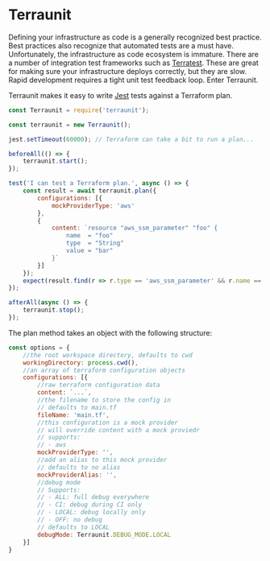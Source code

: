 # Terraunit

Defining your infrastructure as code is a generally recognized best practice. Best practices also recognize that automated tests are a must have. Unfortunately, the infrastructure as code ecosystem is immature. There are a number of integration test frameworks such as [Terratest](https://github.com/gruntwork-io/terratest). These are great for making sure your infrastructure deploys correctly, but they are slow. Rapid development requires a tight unit test feedback loop. Enter Terraunit.

Terraunit makes it easy to write [Jest](https://jestjs.io/) tests against a Terraform plan.

```js
const Terraunit = require('terraunit');

const terraunit = new Terraunit();

jest.setTimeout(60000); // Terraform can take a bit to run a plan...

beforeAll(() => {
    terraunit.start();
});

test('I can test a Terraform plan.', async () => {
    const result = await terraunit.plan({
        configurations: [{
            mockProviderType: 'aws'  
        },
        {
            content: `resource "aws_ssm_parameter" "foo" {
                name  = "foo"
                type  = "String"
                value = "bar"
            }`
        }]
    });
    expect(result.find(r => r.type == 'aws_ssm_parameter' && r.name == 'foo')).toBeTruthy();
});

afterAll(async () => {
    terraunit.stop();
});
```

The plan method takes an object with the following structure:
```js
const options = {
    //the root workspace directory, defaults to cwd
    workingDirectory: process.cwd(),
    //an array of terraform configuration objects
    configurations: [{
        //raw terraform configuration data
        content: `...`,
        //the filename to store the config in
        // defaults to main.tf
        fileName: 'main.tf',
        //this configuration is a mock provider
        // will override content with a mock proviedr
        // supports:
        // - aws
        mockProviderType: '',
        //add an alias to this mock provider
        // defaults to no alias
        mockProviderAlias: '',
        //debug mode
        // Supports:
        // - ALL: full debug everywhere
        // - CI: debug during CI only
        // - LOCAL: debug locally only
        // - OFF: no debug
        // defaults to LOCAL
        debugMode: Terraunit.DEBUG_MODE.LOCAL
    }]
}
```